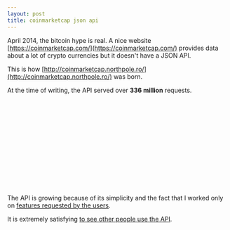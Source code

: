 ```yaml
---
layout: post
title: coinmarketcap json api
---
```


April 2014, the bitcoin hype is real. A nice website [https://coinmarketcap.com/](https://coinmarketcap.com/)
provides data about a lot of crypto currencies but it doesn't have a JSON API.

This is how [http://coinmarketcap.northpole.ro/](http://coinmarketcap.northpole.ro/) was born.

At the time of writing, the API served over **336 million** requests.

<div id="chartContainer" style="height: 200px; width: 100%; margin: 0px auto;"></div>

The API is growing because of its simplicity and the fact that I worked only
on [features requested by the users](https://www.reddit.com/r/coinmarketcapjson/).

It is extremely satisfying [to see other people use the API](https://github.com/search?q=coinmarketcap.northpole.ro&type=Code&utf8=%E2%9C%93).

<script type="text/javascript" charset="utf-8">
  var GRAPH = [{ "x": 1396299600,"y": 3245515},{ "x": 1398891600,"y": 6185346},{ "x": 1401570000,"y": 12274216},{ "x": 1404162000,"y": 6160358},{ "x": 1406840400,"y": 2831308},{ "x": 1409518800,"y": 4267506},{ "x": 1412110800,"y": 3795583},{ "x": 1414792800,"y": 4623107},{ "x": 1417384800,"y": 3495375},{ "x": 1420063200,"y": 15310181},{ "x": 1422741600,"y": 14035313},{ "x": 1425160800,"y": 32372996},{ "x": 1427835600,"y": 27115318},{ "x": 1430427600,"y": 19192559},{ "x": 1433106000,"y": 15534402},{ "x": 1435698000,"y": 15757127},{ "x": 1438376400,"y": 26497918},{ "x": 1441054800,"y": 24020274},{ "x": 1443646800,"y": 19215801},{ "x": 1446328800,"y": 21260041},{ "x": 1448920800,"y": 11599628},{ "x": 1451599200,"y": 20000116},{ "x": 1454277600,"y": 14229074},{ "x": 1456783200,"y": 13634831}];
</script>
<script src="https://cdnjs.cloudflare.com/ajax/libs/canvasjs/1.7.0/canvasjs.min.js" type="text/javascript" charset="utf-8"></script>
<script type="text/javascript">
  window.onload = function () {
    var dataPoints = []
    for (var i = 0; i < GRAPH.length; i++) {
      dataPoints.push({
        x: new Date(GRAPH[i]['x'] * 1000),
        y: GRAPH[i]['y']
      });
    }
    var chart = new CanvasJS.Chart("chartContainer",
    {
      theme: "theme2",
      title:{
        text: "api calls - per month"
      },
      axisX: {
      },
      axisY:{
        includeZero: false
      },
      data: [
      {
        type: "line",
        lineThickness: 3,
        dataPoints: dataPoints
      }
      ]
    });
    chart.render();
  }
</script>
